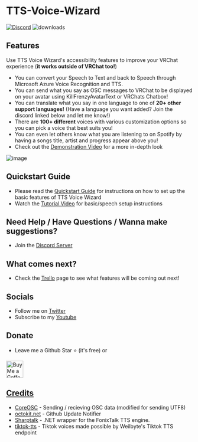 # TTS-Voice-Wizard
[![Discord](https://img.shields.io/discord/681732152517591048?label=Discord)](https://discord.gg/YjgR9SWPnW) 
![downloads](https://img.shields.io/github/downloads/VRCWizard/TTS-Voice-Wizard/total?label=Downloads) <br />
## Features
Use TTS Voice Wizard's accessibility features to improve your VRChat experience (**it works outside of VRChat too!**)<br />
* You can convert your Speech to Text and back to Speech through Microsoft Azure Voice Recognition and TTS.<br />
* You can send what you say as OSC messages to VRChat to be displayed on your avatar using KillFrenzyAvatarText or VRChats Chatbox!<br />
* You can translate what you say in one language to one of **20+ other support languages!** (Have a language you want added? Join the discord linked below and let me know!) <br />
* There are **100+ different** voices with various customization options so you can pick a voice that best suits you! <br />
* You can even let others know what you are listening to on Spotify by having a songs title, artist and progress appear above you! <br />
* Check out the [Demonstration Video](https://youtu.be/wBRUcx9EWes) for a more in-depth look


![image](https://user-images.githubusercontent.com/101527472/210952551-2faf767d-0eb0-458e-8769-b60e43476e45.png)

## Quickstart Guide
-  Please read the [Quickstart Guide](https://github.com/VRCWizard/TTS-Voice-Wizard/wiki/Quickstart-Guide) for instructions on how to set up the basic features of TTS Voice Wizard
-  Watch the [Tutorial Video](https://www.youtube.com/watch?v=bGVs2ew08WY) for basic/speech setup instructions


## Need Help / Have Questions / Wanna make suggestions?
-  Join the [Discord Server](https://discord.gg/YjgR9SWPnW) <br />

## What comes next?
-  Check the [Trello](https://trello.com/b/cUhN6eF0/ttsvoicewizard-planned-features) page to see what features will be coming out next!

## Socials
-  Follow me on [Twitter](https://twitter.com/Wizard_VR) <br />
-  Subscribe to my [Youtube](https://www.youtube.com/channel/UC5e7eigqyhxL6JaS6U4pGvg) <br />


## Donate
- Leave me a Github Star ⭐ (it's free) or <br />

<a href='https://ko-fi.com/ttsvoicewizard' target='_blank'><img height='35' style='border:0px;height:46px;' src='https://az743702.vo.msecnd.net/cdn/kofi3.png?v=0' border='0' alt='Buy Me a Coffee at ko-fi.com' /> <br />

## Credits
- [CoreOSC](https://github.com/dastevens/CoreOSC) - Sending / recieving OSC data (modified for sending UTF8)
- [octokit.net](https://github.com/octokit/octokit.net) - Github Update Notifier
- [Sharptalk](https://github.com/whatsecretproject/SharpTalk) - .NET wrapper for the FonixTalk TTS engine.
- [tiktok-tts](https://github.com/Weilbyte/tiktok-tts) - Tiktok voices made possible by Weilbyte's Tiktok TTS endpoint


